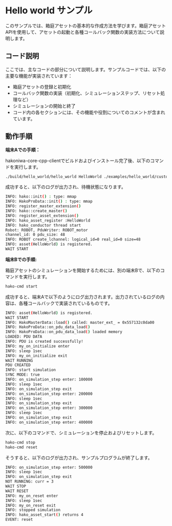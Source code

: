# Hello world サンプル

このサンプルでは、箱庭アセットの基本的な作成方法を学びます。箱庭アセットAPIを使用して、アセットの起動と各種コールバック関数の実装方法について説明します。

## コード説明

ここでは、主なコードの部分について説明します。サンプルコードでは、以下の主要な機能が実装されています：

* 箱庭アセットの登録と初期化
* コールバック関数の実装（初期化、シミュレーションステップ、リセット処理など）
* シミュレーションの開始と終了
* コード内の各セクションには、その機能や役割についてのコメントが含まれています。

## 動作手順

**端末Aでの手順：**

hakoniwa-core-cpp-clientでビルドおよびインストール完了後、以下のコマンドを実行します。

```sh
./build/hello_world/hello_world HelloWorld ./examples/hello_world/custom.json 100
```

成功すると、以下のログが出力され、待機状態になります。

```sh
INFO: hako::init() : type: mmap
INFO: HakoProData::init() : type: mmap
INFO: register_master_extension()
INFO: hako::create_master()
INFO: register_asset_extension()
INFO: hako_asset_register :HelloWorld
INFO: hako_conductor thread start
Robot: ROBOT, PduWriter: ROBOT_motor
channel_id: 0 pdu_size: 48
INFO: ROBOT create_lchannel: logical_id=0 real_id=0 size=48
INFO: asset(HelloWorld) is registered.
WAIT START
```

**端末Bでの手順:**

箱庭アセットのシミュレーションを開始するためには、別の端末Bで、以下のコマンドを実行します。

```sh
hako-cmd start
```

成功すると、端末Aで以下のようにログ出力されます。出力されているログの内容は、各種コールバックで実装されているものです。


```sh
INFO: asset(HelloWorld) is registered.
WAIT START
INFO: HakoMasterData::load() called: master_ext_ = 0x557132c0da00
INFO: HakoProData::on_pdu_data_load()
INFO: HakoProData::on_pdu_data_load() loaded memory
LOADED: PDU DATA
INFO: PDU is created successfully!
INFO: my_on_initialize enter
INFO: sleep 1sec
INFO: my_on_initialize exit
WAIT RUNNING
PDU CREATED
INFO: start simulation
SYNC MODE: true
INFO: on_simulation_step enter: 100000
INFO: sleep 1sec
INFO: on_simulation_step exit
INFO: on_simulation_step enter: 200000
INFO: sleep 1sec
INFO: on_simulation_step exit
INFO: on_simulation_step enter: 300000
INFO: sleep 1sec
INFO: on_simulation_step exit
INFO: on_simulation_step enter: 400000
```

次に、以下のコマンドで、シミュレーションを停止およびリセットします。


```sh
hako-cmd stop
hako-cmd reset
```

そうすると、以下のログが出力され、サンプルプログラムが終了します。

```sh
INFO: on_simulation_step enter: 500000
INFO: sleep 1sec
INFO: on_simulation_step exit
NOT RUNNING: curr = 3
WAIT STOP
WAIT RESET
INFO: my_on_reset enter
INFO: sleep 1sec
INFO: my_on_reset exit
INFO: stopped simulation
INFO: hako_asset_start() returns 4
EVENT: reset
```